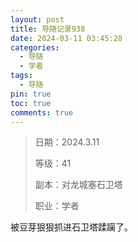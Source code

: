 ```yaml
---
layout: post
title: 导随记录938
date: 2024-03-11 03:45:28
categories:
  - 导随
  - 学者
tags:
  - 导随
pin: true
toc: true
comments: true
---
```

> 日期：2024.3.11
>
> 等级：41
>
> 副本：对龙城塞石卫塔
>
> 职业：学者

被豆芽狠狠抓进石卫塔蹂躏了。